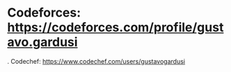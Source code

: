 # Codeforces: https://codeforces.com/profile/gustavo.gardusi 
. Codechef: https://www.codechef.com/users/gustavogardusi